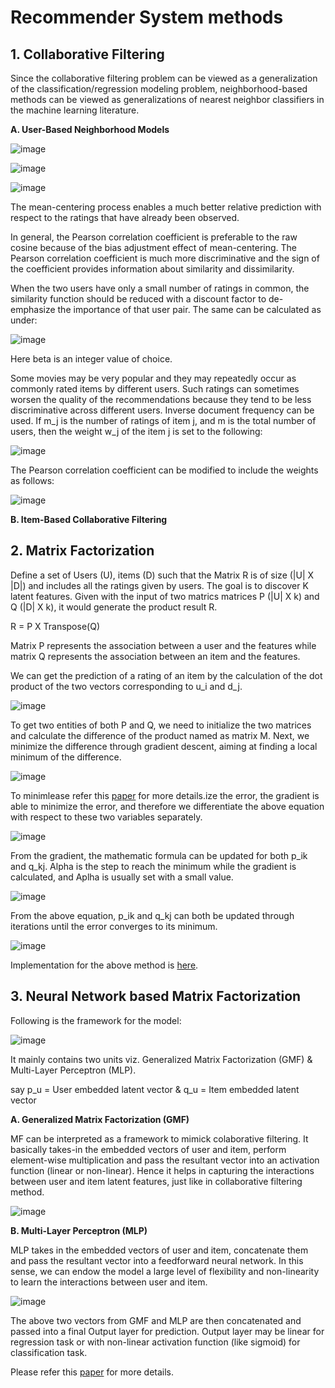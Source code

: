 # Recommender System methods

## 1. Collaborative Filtering

Since the collaborative filtering problem can be viewed as a generalization of the classification/regression modeling problem, neighborhood-based methods can be viewed as generalizations of nearest neighbor classifiers in the machine learning literature.

**A. User-Based Neighborhood Models**

![image](https://user-images.githubusercontent.com/61937357/135264158-055ad2fd-84d7-4747-aa8c-df15ec137c55.png)

![image](https://user-images.githubusercontent.com/61937357/135264824-130791f8-4a1f-4d8b-8312-6fc006a7bda3.png)

![image](https://user-images.githubusercontent.com/61937357/135265005-89a6af61-5d7f-43fe-9144-02f0b86af5b1.png)

The mean-centering process enables a much better relative prediction with respect to the ratings that have already been observed.

In general, the Pearson correlation coefficient is preferable to the raw cosine because of the bias adjustment effect of mean-centering. The Pearson correlation coefficient is much more discriminative and the sign of the coefficient provides information about similarity and dissimilarity.

When the two users have only a small number of ratings in common, the similarity function should be reduced with a discount factor to de-emphasize the importance of that user pair. The same can be calculated as under:

![image](https://user-images.githubusercontent.com/61937357/135265575-824acee3-da76-4677-8ac2-4b34bbb6a3de.png)

Here beta is an integer value of choice.

Some movies may be very popular and they may repeatedly occur as commonly rated items by different users. Such ratings can sometimes worsen the quality of the recommendations because they tend to be less discriminative across different users. Inverse document frequency can be used. If m_j is the number of ratings of item j, and m is the total number of users, then the weight w_j of the item j is set to the following:

![image](https://user-images.githubusercontent.com/61937357/135265978-d65a2019-8e8e-4caf-be54-89c271f2dca0.png)

The Pearson correlation coefficient can be modified to include the weights as follows:

![image](https://user-images.githubusercontent.com/61937357/135266266-ff61a471-6b92-48bb-8339-bb38f5077449.png)

**B. Item-Based Collaborative Filtering**




## 2. Matrix Factorization

Define a set of Users (U), items (D) such that the Matrix R is of size (|U| X |D|) and includes all the ratings given by users. The goal is to discover K latent features. Given with the input of two matrics matrices P (|U| X k) and Q (|D| X k), it would generate the product result R.

R = P X Transpose(Q)

Matrix P represents the association between a user and the features while matrix Q represents the association between an item and the features.

We can get the prediction of a rating of an item by the calculation of the dot product of the two vectors corresponding to u_i and d_j.

![image](https://user-images.githubusercontent.com/61937357/135051677-a75083b6-3f2e-454d-b1ad-e5a7dbb2533a.png)

To get two entities of both P and Q, we need to initialize the two matrices and calculate the difference of the product named as matrix M. Next, we minimize the difference through gradient descent, aiming at finding a local minimum of the difference.

![image](https://user-images.githubusercontent.com/61937357/135052074-7326262c-1cc6-45e8-8280-c68f30efefe7.png)

To minimlease refer this [paper](https://arxiv.org/abs/1708.05031) for more details.ize the error, the gradient is able to minimize the error, and therefore we differentiate the above equation with respect to these two variables separately.

![image](https://user-images.githubusercontent.com/61937357/135052192-091925f8-dc22-48a0-a000-b547c8400307.png)

From the gradient, the mathematic formula can be updated for both p_ik and q_kj. Alpha is the step to reach the minimum while the gradient is calculated, and Aplha is usually set with a small value.

![image](https://user-images.githubusercontent.com/61937357/135052513-2a142db0-c10d-4e19-b335-a5ed8fbc4608.png)

From the above equation, p_ik and q_kj can both be updated through iterations until the error converges to its minimum.

![image](https://user-images.githubusercontent.com/61937357/135052713-26e778dd-402b-4533-bbba-0aa133b37a73.png)

Implementation for the above method is [here](https://github.com/kevakba/Recommender-System-methods/blob/main/Recommender_System_%E2%80%94_Matrix_Factorization.ipynb).


## 3. Neural Network based Matrix Factorization

Following is the framework for the model:

![image](https://user-images.githubusercontent.com/61937357/135059723-f1dc0d07-9fb4-4a89-b5ab-a3c88620108f.png)

It mainly contains two units viz. Generalized Matrix Factorization (GMF) & Multi-Layer Perceptron (MLP).

say p_u = User embedded latent vector & q_u = Item embedded latent vector

**A. Generalized Matrix Factorization (GMF)**

MF can be interpreted as a framework to mimick colaborative filtering. It basically takes-in the embedded vectors of user and item, perform element-wise multiplication and pass the resultant vector into an activation function (linear or non-linear). Hence it helps in capturing the interactions between user and item latent features, just like in collaborative filtering method.

![image](https://user-images.githubusercontent.com/61937357/135062389-eefddc79-d04e-4dab-9507-77e7da4f8990.png)

**B. Multi-Layer Perceptron (MLP)**

MLP takes in the embedded vectors of user and item, concatenate them and pass the resultant vector into a feedforward neural network. In this sense, we can
endow the model a large level of flexibility and non-linearity to learn the interactions between user and item.

![image](https://user-images.githubusercontent.com/61937357/135062470-fe633d87-7509-40fb-97c6-ca3bb9380957.png)

The above two vectors from GMF and MLP are then concatenated and passed into a final Output layer for prediction. Output layer may be linear for regression task or with non-linear activation function (like sigmoid) for classification task.

Please refer this [paper](https://arxiv.org/abs/1708.05031) for more details.


